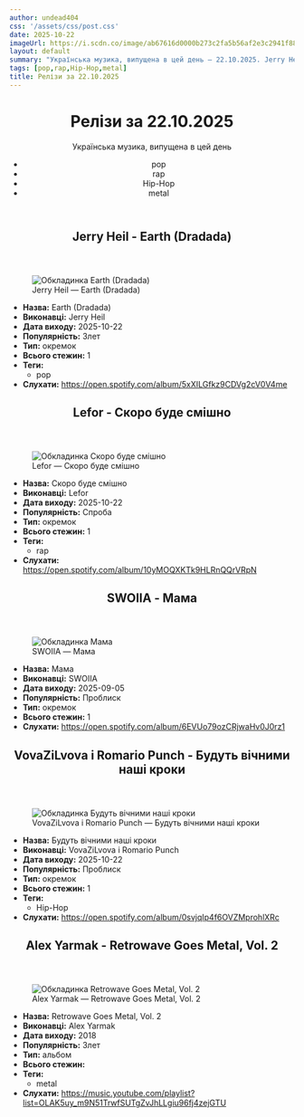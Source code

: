 ```yaml
---
author: undead404
css: '/assets/css/post.css'
date: 2025-10-22
imageUrl: https://i.scdn.co/image/ab67616d0000b273c2fa5b56af2e3c2941f88e46
layout: default
summary: "Українська музика, випущена в цей день – 22.10.2025. Jerry Heil, Lefor, SWOIIA, VovaZiLvova і Romario Punch"
tags: [pop,rap,Hip-Hop,metal]
title: Релізи за 22.10.2025
---
```


<main class="main-content">
  <header>
    <h1>Релізи за <time datetime="2025-10-22">22.10.2025</time></h1>
    <p class="summary">Українська музика, випущена в цей день</p>
      <ul class="tags">
          <li>pop</li>
          <li>rap</li>
          <li>Hip-Hop</li>
          <li>metal</li>
      </ul>
  </header>
  <section class="releases">
    <article class="release">
      <header>
        <h2>
          Jerry Heil - Earth (Dradada)
        </h2>
      </header>
      <figure>
        <img src="https://i.scdn.co/image/ab67616d0000b273c2fa5b56af2e3c2941f88e46" alt="Обкладинка Earth (Dradada)">
        <figcaption>Jerry Heil — Earth (Dradada)</figcaption>
      </figure>
      <ul>
        <li><strong>Назва:</strong> Earth (Dradada)</li>
        <li><strong>Виконавці:</strong> Jerry Heil</li>
        <li><strong>Дата виходу:</strong> 2025-10-22</li>
        <li><strong>Популярність:</strong> Злет</li>
        <li><strong>Тип:</strong> окремок</li>
        <li><strong>Всього стежин:</strong> 1</li>
            <li><strong>Теги:</strong>
            <ul class="tags">
                <li class="tag">pop</li>
            </ul>
            </li>
        <li><strong>Слухати:</strong> <a href="https://open.spotify.com/album/5xXILGfkz9CDVg2cV0V4me" target="_blank">https:&#x2F;&#x2F;open.spotify.com&#x2F;album&#x2F;5xXILGfkz9CDVg2cV0V4me</a></li>
      </ul>
    </article>
    <article class="release">
      <header>
        <h2>
          Lefor - Скоро буде смішно
        </h2>
      </header>
      <figure>
        <img src="https://i.scdn.co/image/ab67616d0000b273520def04a2a17bb392e82b9e" alt="Обкладинка Скоро буде смішно">
        <figcaption>Lefor — Скоро буде смішно</figcaption>
      </figure>
      <ul>
        <li><strong>Назва:</strong> Скоро буде смішно</li>
        <li><strong>Виконавці:</strong> Lefor</li>
        <li><strong>Дата виходу:</strong> 2025-10-22</li>
        <li><strong>Популярність:</strong> Спроба</li>
        <li><strong>Тип:</strong> окремок</li>
        <li><strong>Всього стежин:</strong> 1</li>
            <li><strong>Теги:</strong>
            <ul class="tags">
                <li class="tag">rap</li>
            </ul>
            </li>
        <li><strong>Слухати:</strong> <a href="https://open.spotify.com/album/10yMOQXKTk9HLRnQQrVRpN" target="_blank">https:&#x2F;&#x2F;open.spotify.com&#x2F;album&#x2F;10yMOQXKTk9HLRnQQrVRpN</a></li>
      </ul>
    </article>
    <article class="release">
      <header>
        <h2>
          SWOIIA - Мама
        </h2>
      </header>
      <figure>
        <img src="https://i.scdn.co/image/ab67616d0000b273307474fde9663a345e44c48c" alt="Обкладинка Мама">
        <figcaption>SWOIIA — Мама</figcaption>
      </figure>
      <ul>
        <li><strong>Назва:</strong> Мама</li>
        <li><strong>Виконавці:</strong> SWOIIA</li>
        <li><strong>Дата виходу:</strong> 2025-09-05</li>
        <li><strong>Популярність:</strong> Проблиск</li>
        <li><strong>Тип:</strong> окремок</li>
        <li><strong>Всього стежин:</strong> 1</li>
        <li><strong>Слухати:</strong> <a href="https://open.spotify.com/album/6EVUo79ozCRjwaHv0J0rz1" target="_blank">https:&#x2F;&#x2F;open.spotify.com&#x2F;album&#x2F;6EVUo79ozCRjwaHv0J0rz1</a></li>
      </ul>
    </article>
    <article class="release">
      <header>
        <h2>
          VovaZiLvova і Romario Punch - Будуть вічними наші кроки
        </h2>
      </header>
      <figure>
        <img src="https://i.scdn.co/image/ab67616d0000b273a254ef36dc4dc68ceedfcb95" alt="Обкладинка Будуть вічними наші кроки">
        <figcaption>VovaZiLvova і Romario Punch — Будуть вічними наші кроки</figcaption>
      </figure>
      <ul>
        <li><strong>Назва:</strong> Будуть вічними наші кроки</li>
        <li><strong>Виконавці:</strong> VovaZiLvova і Romario Punch</li>
        <li><strong>Дата виходу:</strong> 2025-10-22</li>
        <li><strong>Популярність:</strong> Проблиск</li>
        <li><strong>Тип:</strong> окремок</li>
        <li><strong>Всього стежин:</strong> 1</li>
            <li><strong>Теги:</strong>
            <ul class="tags">
                <li class="tag">Hip-Hop</li>
            </ul>
            </li>
        <li><strong>Слухати:</strong> <a href="https://open.spotify.com/album/0svjqIp4f6OVZMprohlXRc" target="_blank">https:&#x2F;&#x2F;open.spotify.com&#x2F;album&#x2F;0svjqIp4f6OVZMprohlXRc</a></li>
      </ul>
    </article>
    <article class="release">
      <header>
        <h2>
          Alex Yarmak - Retrowave Goes Metal, Vol. 2
        </h2>
      </header>
      <figure>
        <img src="https://lh3.googleusercontent.com/Qpxa0JVXIO3_iglenF_pd-4zv1OSh1mPLblRM8U4ANMjeREBBgZs0Gb67Cjm9GspOCZ2qtFAOcOb7SQ=w544-h544-l90-rj" alt="Обкладинка Retrowave Goes Metal, Vol. 2">
        <figcaption>Alex Yarmak — Retrowave Goes Metal, Vol. 2</figcaption>
      </figure>
      <ul>
        <li><strong>Назва:</strong> Retrowave Goes Metal, Vol. 2</li>
        <li><strong>Виконавці:</strong> Alex Yarmak</li>
        <li><strong>Дата виходу:</strong> 2018</li>
        <li><strong>Популярність:</strong> Злет</li>
        <li><strong>Тип:</strong> альбом</li>
        <li><strong>Всього стежин:</strong> </li>
            <li><strong>Теги:</strong>
            <ul class="tags">
                <li class="tag">metal</li>
            </ul>
            </li>
        <li><strong>Слухати:</strong> <a href="https://music.youtube.com/playlist?list=OLAK5uy_m9N51TrwfSUTgZvJhLLgiu96fj4zejGTU" target="_blank">https:&#x2F;&#x2F;music.youtube.com&#x2F;playlist?list&#x3D;OLAK5uy_m9N51TrwfSUTgZvJhLLgiu96fj4zejGTU</a></li>
      </ul>
    </article>
  </section>
</main>